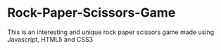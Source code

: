 # Rock-Paper-Scissors-Game
This is an interesting and unique rock paper scissors game made using Javascript, HTML5 and CSS3
